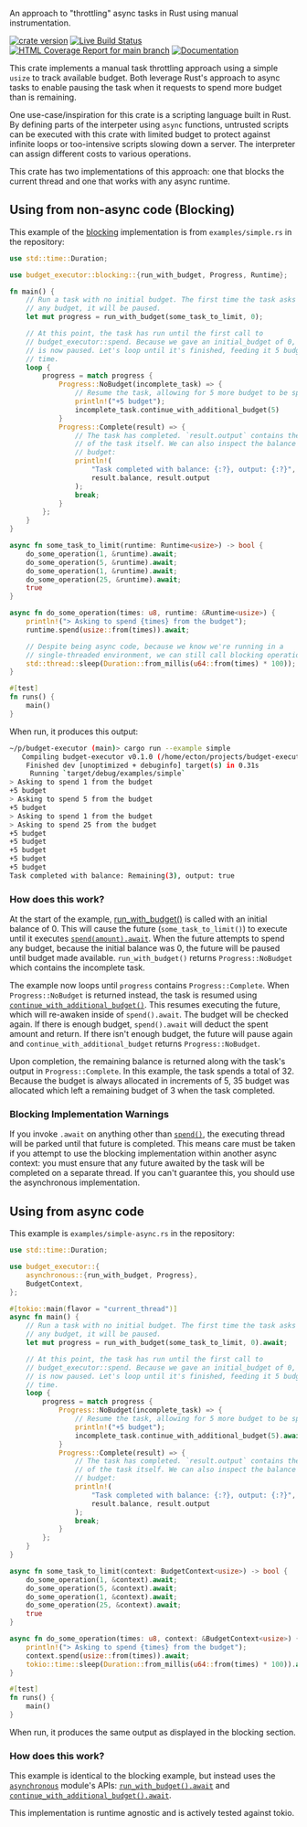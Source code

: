 An approach to "throttling" async tasks in Rust using manual instrumentation.

[![crate version](https://img.shields.io/crates/v/budget-executor.svg)](https://crates.io/crates/budget-executor)
[![Live Build Status](https://img.shields.io/github/workflow/status/khonsulabs/budget-executor/Tests/main)](https://github.com/khonsulabs/budget-executor/actions?query=workflow:Tests)
[![HTML Coverage Report for `main` branch](https://khonsulabs.github.io/budget-executor/coverage/badge.svg)](https://khonsulabs.github.io/budget-executor/coverage/)
[![Documentation](https://img.shields.io/badge/docs-main-informational)](https://khonsulabs.github.io/budget-executor/main/budget_executor)

This crate implements a manual task throttling approach using a simple `usize` to
track available budget. Both leverage Rust's approach to async tasks to enable
pausing the task when it requests to spend more budget than is remaining.

One use-case/inspiration for this crate is a scripting language built in Rust.
By defining parts of the interpeter using `async` functions, untrusted scripts
can be executed with this crate with limited budget to protect against infinite
loops or too-intensive scripts slowing down a server. The interpreter can assign
different costs to various operations.

This crate has two implementations of this approach: one that blocks the current
thread and one that works with any async runtime.

## Using from non-async code (Blocking)

This example of the [blocking](blocking) implementation is from
`examples/simple.rs` in the repository:

```rust
use std::time::Duration;

use budget_executor::blocking::{run_with_budget, Progress, Runtime};

fn main() {
    // Run a task with no initial budget. The first time the task asks to spend
    // any budget, it will be paused.
    let mut progress = run_with_budget(some_task_to_limit, 0);

    // At this point, the task has run until the first call to
    // budget_executor::spend. Because we gave an initial_budget of 0, the future
    // is now paused. Let's loop until it's finished, feeding it 5 budget at a
    // time.
    loop {
        progress = match progress {
            Progress::NoBudget(incomplete_task) => {
                // Resume the task, allowing for 5 more budget to be spent.
                println!("+5 budget");
                incomplete_task.continue_with_additional_budget(5)
            }
            Progress::Complete(result) => {
                // The task has completed. `result.output` contains the output
                // of the task itself. We can also inspect the balance of the
                // budget:
                println!(
                    "Task completed with balance: {:?}, output: {:?}",
                    result.balance, result.output
                );
                break;
            }
        };
    }
}

async fn some_task_to_limit(runtime: Runtime<usize>) -> bool {
    do_some_operation(1, &runtime).await;
    do_some_operation(5, &runtime).await;
    do_some_operation(1, &runtime).await;
    do_some_operation(25, &runtime).await;
    true
}

async fn do_some_operation(times: u8, runtime: &Runtime<usize>) {
    println!("> Asking to spend {times} from the budget");
    runtime.spend(usize::from(times)).await;

    // Despite being async code, because we know we're running in a
    // single-threaded environment, we can still call blocking operations.
    std::thread::sleep(Duration::from_millis(u64::from(times) * 100));
}

#[test]
fn runs() {
    main()
}

```

When run, it produces this output:

```sh
~/p/budget-executor (main)> cargo run --example simple
   Compiling budget-executor v0.1.0 (/home/ecton/projects/budget-executor)
    Finished dev [unoptimized + debuginfo] target(s) in 0.31s
     Running `target/debug/examples/simple`
> Asking to spend 1 from the budget
+5 budget
> Asking to spend 5 from the budget
+5 budget
> Asking to spend 1 from the budget
> Asking to spend 25 from the budget
+5 budget
+5 budget
+5 budget
+5 budget
+5 budget
Task completed with balance: Remaining(3), output: true
```

### How does this work?

At the start of the example, [run_with_budget()](blocking::run_with_budget) is called with
an initial balance of 0. This will cause the future (`some_task_to_limit()`) to
execute until it executes [`spend(amount).await`](spend). When the future
attempts to spend any budget, because the initial balance was 0, the future will
be paused until budget made available. `run_with_budget()` returns
`Progress::NoBudget` which contains the incomplete task.

The example now loops until `progress` contains `Progress::Complete`. When
`Progress::NoBudget` is returned instead, the task is resumed using
[`continue_with_additional_budget()`](blocking::IncompleteFuture::continue_with_additional_budget). This resumes
executing the future, which will re-awaken inside of `spend().await`. The budget
will be checked again. If there is enough budget, `spend().await` will deduct
the spent amount and return. If there isn't enough budget, the future will pause again and `continue_with_additional_budget` returns `Progress::NoBudget`.

Upon completion, the remaining balance is returned along with the task's output
in `Progress::Complete`. In this example, the task spends a total of 32. Because
the budget is always allocated in increments of 5, 35 budget was allocated which
left a remaining budget of 3 when the task completed.

### Blocking Implementation Warnings

If you invoke `.await` on anything other than [`spend()`](spend), the
executing thread will be parked until that future is completed. This means care
must be taken if you attempt to use the blocking implementation within another
async context: you must ensure that any future awaited by the task will be
completed on a separate thread. If you can't guarantee this, you should use the
asynchronous implementation.

## Using from async code

This example is `examples/simple-async.rs` in the repository:

```rust
use std::time::Duration;

use budget_executor::{
    asynchronous::{run_with_budget, Progress},
    BudgetContext,
};

#[tokio::main(flavor = "current_thread")]
async fn main() {
    // Run a task with no initial budget. The first time the task asks to spend
    // any budget, it will be paused.
    let mut progress = run_with_budget(some_task_to_limit, 0).await;

    // At this point, the task has run until the first call to
    // budget_executor::spend. Because we gave an initial_budget of 0, the future
    // is now paused. Let's loop until it's finished, feeding it 5 budget at a
    // time.
    loop {
        progress = match progress {
            Progress::NoBudget(incomplete_task) => {
                // Resume the task, allowing for 5 more budget to be spent.
                println!("+5 budget");
                incomplete_task.continue_with_additional_budget(5).await
            }
            Progress::Complete(result) => {
                // The task has completed. `result.output` contains the output
                // of the task itself. We can also inspect the balance of the
                // budget:
                println!(
                    "Task completed with balance: {:?}, output: {:?}",
                    result.balance, result.output
                );
                break;
            }
        };
    }
}

async fn some_task_to_limit(context: BudgetContext<usize>) -> bool {
    do_some_operation(1, &context).await;
    do_some_operation(5, &context).await;
    do_some_operation(1, &context).await;
    do_some_operation(25, &context).await;
    true
}

async fn do_some_operation(times: u8, context: &BudgetContext<usize>) {
    println!("> Asking to spend {times} from the budget");
    context.spend(usize::from(times)).await;
    tokio::time::sleep(Duration::from_millis(u64::from(times) * 100)).await;
}

#[test]
fn runs() {
    main()
}

```

When run, it produces the same output as displayed in the blocking section.

### How does this work?

This example is identical to the blocking example, but instead uses the
[`asynchronous`](asynchronous) module's APIs: [`run_with_budget().await`](asynchronous::run_with_budget)
and [`continue_with_additional_budget().await`](blocking::IncompleteFuture::continue_with_additional_budget).

This implementation is runtime agnostic and is actively tested against tokio.

